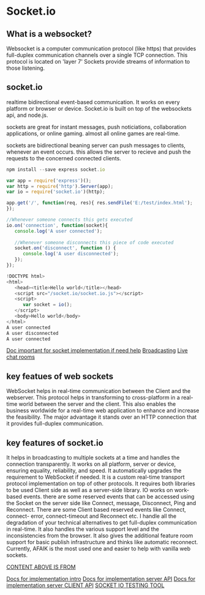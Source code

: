 # Socket.io

## What is a websocket?
Websocket is a computer communication protocol (like https) that provides full-duplex communication channels over a single TCP connection. This protocol is located on 'layer 7' Sockets provide streams of information to those listening.

## socket.io
realtime bidirectional event-based communication. It works on every platform or browser or device. Socket.io  is built on top of the websockets api, and node.js. 

sockets are great for instant messages, push noticiations, collaboration applications, or online gaming. almost all online games are real-time.

sockets are bidirectional beaning server can push messages to clients, whenever an event occurs. this allows the server to recieve and push the requests to the concerned connected clients. 
```js
npm install --save express socket.io
```

```js
var app = require('express')();
var http = require('http').Server(app);
var io = require('socket.io')(http);

app.get('/', function(req, res){ res.sendFile('E:/test/index.html');
});

//Whenever someone connects this gets executed
io.on('connection', function(socket){
   console.log('A user connected');
   
   //Whenever someone disconnects this piece of code executed
   socket.on('disconnect', function () {
      console.log('A user disconnected');
   });
});
```

```js
!DOCTYPE html>
<html>
   <head><title>Hello world</title></head>
   <script src="/socket.io/socket.io.js"></script>
   <script>
      var socket = io();
   </script>
   <body>Hello world</body>
</html>
A user connected
A user disconnected
A user connected
```
[Doc important for socket implementation if need help](https://www.tutorialspoint.com/socket.io/socket.io_event_handling.htm)
[Broadcasting](https://www.tutorialspoint.com/socket.io/socket.io_broadcasting.htm)
[Live chat rooms](https://www.tutorialspoint.com/socket.io/socket.io_rooms.htm)

## key featues of web sockets

WebSocket helps in real-time communication between the Client and the webserver.
This protocol helps in transforming to cross-platform in a real-time world between the server and the client.
This also enables the business worldwide for a real-time web application to enhance and increase the feasibility.
The major advantage it stands over an HTTP connection that it provides full-duplex communication.

## key features of socket.io
It helps in broadcasting to multiple sockets at a time and handles the connection transparently.
It works on all platform, server or device, ensuring equality, reliability, and speed.
It automatically upgrades the requirement to WebSocket if needed.
It is a custom real-time transport protocol implementation on top of other protocols.
It requires both libraries to be used Client side as well as a server-side library.
IO works on work-based events. there are some reserved events that can be accessed using the Socket on the server side like Connect, message, Disconnect, Ping and Reconnect.
There are some Client based reserved events like Connect, connect- error, connect-timeout and Reconnect etc.
I handle all the degradation of your technical alternatives to get full-duplex communication in real-time.
It also handles the various support level and the inconsistencies from the browser.
It also gives the additional feature room support for basic publish infrastructure and thinks like automatic reconnect.
Currently, AFAIK is the most used one and easier to help with vanilla web sockets.

[CONTENT ABOVE IS FROM](https://www.educba.com/websocket-vs-socket-io/)

[Docs for implementation intro](https://socket.io/docs/v4/)
[Docs for implementation server API](https://socket.io/docs/v4/server-api)
[Docs for implementation server CLIENT API](https://socket.io/docs/v4/client-api)
[SOCKET IO TESTING TOOL](https://amritb.github.io/socketio-client-tool/)